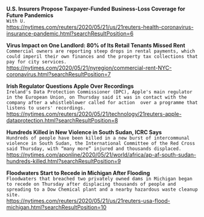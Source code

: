 **U.S. Insurers Propose Taxpayer-Funded Business-Loss Coverage for Future Pandemics**\
`With U.`\
https://nytimes.com/reuters/2020/05/21/us/21reuters-health-coronavirus-insurance-pandemic.html?searchResultPosition=6

**Virus Impact on One Landlord: 80% of Its Retail Tenants Missed Rent**\
`Commercial owners are reporting steep drops in rental payments, which could imperil their own finances and the property tax collections that pay for city services.`\
https://nytimes.com/2020/05/21/nyregion/commercial-rent-NYC-coronavirus.html?searchResultPosition=7

**Irish Regulator Questions Apple Over Recordings**\
`Ireland's Data Protection Commissioner (DPC), Apple's main regulator in the European Union, on Thursday said it was in contact with the company after a whistleblower called for action  over a programme that listens to users' recordings.`\
https://nytimes.com/reuters/2020/05/21/technology/21reuters-apple-dataprotection.html?searchResultPosition=8

**Hundreds Killed in New Violence in South Sudan, ICRC Says**\
`Hundreds of people have been killed in a new burst of intercommunal violence in South Sudan, the International Committee of the Red Cross said Thursday, with “many more” injured and thousands displaced.`\
https://nytimes.com/aponline/2020/05/21/world/africa/ap-af-south-sudan-hundreds-killed.html?searchResultPosition=9

**Floodwaters Start to Recede in Michigan After Flooding**\
`Floodwaters that breached two privately owned dams in Michigan began to recede on Thursday after displacing thousands of people and spreading to a Dow Chemical plant and a nearby hazardous waste cleanup site.`\
https://nytimes.com/reuters/2020/05/21/us/21reuters-usa-flood-michigan.html?searchResultPosition=10

